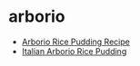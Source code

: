 # arborio

 * [Arborio Rice Pudding Recipe](index/a/arborio-rice-pudding-recipe.json)
 * [Italian Arborio Rice Pudding](index/i/italian-arborio-rice-pudding.json)
